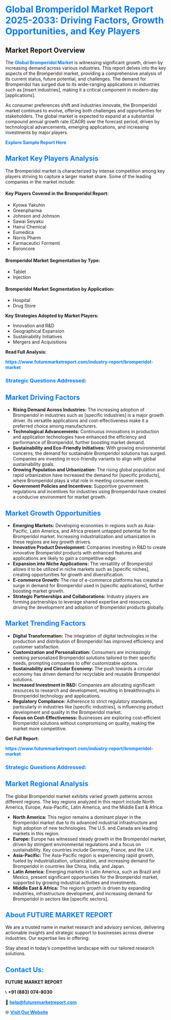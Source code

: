<h1 style="color: #007BFF;">Global Bromperidol Market Report 2025-2033: Driving Factors, Growth Opportunities, and Key Players</h1>

<section id="overview">
<h2>Market Report Overview</h2>
<p>The <a href="https://www.futuremarketreport.com/industry-report/bromperidol-market" style="color: #007BFF; text-decoration: none;"><strong>Global Bromperidol Market</strong></a> is witnessing significant growth, driven by increasing demand across various industries. This report delves into the key aspects of the Bromperidol market, providing a comprehensive analysis of its current status, future potential, and challenges. The demand for Bromperidol has surged due to its wide-ranging applications in industries such as [insert industries], making it a critical component in modern-day [applications].</p>
<p>As consumer preferences shift and industries innovate, the Bromperidol market continues to evolve, offering both challenges and opportunities for stakeholders. The global market is expected to expand at a substantial compound annual growth rate (CAGR) over the forecast period, driven by technological advancements, emerging applications, and increasing investments by major players.</p>
</section>

<section id="overview">
<p><a href="https://www.futuremarketreport.com/request-sample/reportId=77856" style="color: #007BFF; text-decoration: none;"><strong>Explore Sample Report Here</strong></a></p>
</section>

<section id="key-players">
<h2 style="color: #007BFF;">Market Key Players Analysis</h2>
<p>The Bromperidol market is characterized by intense competition among key players striving to capture a larger market share. Some of the leading companies in the market include:</p>
<h4>Key Players Covered in the Bromperidol Report:</h4>
<ul><li>Kyowa Yakuhin</li><li>Greenpharma</li><li>Johnson and Johnson</li><li>Sawai Seiyaku</li><li>Hairui Chemical</li><li>Eumedica</li><li>Norris Pharm</li><li>Farmaceutici Formenti</li><li>Boroncore</li></ul>
<h4>Bromperidol Market Segmentation by Type:</h4>
<ul><li>Tablet</li><li>Injection</li></ul>

<h4>Bromperidol Market Segmentation by Application:</h4>
<ul><li>Hospital</li><li>Drug Store</li></ul>
<p><strong>Key Strategies Adopted by Market Players:</strong></p>
<ul>
<li>Innovation and R&D</li>
<li>Geographical Expansion</li>
<li>Sustainability Initiatives</li>
<li>Mergers and Acquisitions</li>
</ul>
</section>

<section>
<p><strong>Read Full Analysis: </strong></p><a href="https://www.futuremarketreport.com/industry-report/bromperidol-market" style="color: #007BFF; text-decoration: none;"><strong>https://www.futuremarketreport.com/industry-report/bromperidol-market</strong></a>
<h3 style="color: #007BFF;">Strategic Questions Addressed:</h3>
</section>

<section id="driving-factors">
<h2 style="color: #007BFF;">Market Driving Factors</h2>
<ul>
<li><strong>Rising Demand Across Industries:</strong> The increasing adoption of Bromperidol in industries such as [specific industries] is a major growth driver. Its versatile applications and cost-effectiveness make it a preferred choice among manufacturers.</li>
<li><strong>Technological Advancements:</strong> Continuous innovations in production and application technologies have enhanced the efficiency and performance of Bromperidol, further boosting market demand.</li>
<li><strong>Sustainability and Eco-Friendly Initiatives:</strong> With growing environmental concerns, the demand for sustainable Bromperidol solutions has surged. Companies are investing in eco-friendly variants to align with global sustainability goals.</li>
<li><strong>Growing Population and Urbanization:</strong> The rising global population and rapid urbanization have increased the demand for [specific products], where Bromperidol plays a vital role in meeting consumer needs.</li>
<li><strong>Government Policies and Incentives:</strong> Supportive government regulations and incentives for industries using Bromperidol have created a conducive environment for market growth.</li>
</ul>
</section>

<section id="growth-opportunities">
<h2 style="color: #007BFF;">Market Growth Opportunities</h2>
<ul>
<li><strong>Emerging Markets:</strong> Developing economies in regions such as Asia-Pacific, Latin America, and Africa present untapped potential for the Bromperidol market. Increasing industrialization and urbanization in these regions are key growth drivers.</li>
<li><strong>Innovative Product Development:</strong> Companies investing in R&D to create innovative Bromperidol products with enhanced features and applications are likely to gain a competitive edge.</li>
<li><strong>Expansion into Niche Applications:</strong> The versatility of Bromperidol allows it to be utilized in niche markets such as [specific niches], creating opportunities for growth and diversification.</li>
<li><strong>E-commerce Growth:</strong> The rise of e-commerce platforms has created a surge in demand for Bromperidol used in [specific applications], further boosting market growth.</li>
<li><strong>Strategic Partnerships and Collaborations:</strong> Industry players are forming partnerships to leverage shared expertise and resources, driving the development and adoption of Bromperidol products globally.</li>
</ul>
</section>

<section id="trending-factors">
<h2 style="color: #007BFF;">Market Trending Factors</h2>
<ul>
<li><strong>Digital Transformation:</strong> The integration of digital technologies in the production and distribution of Bromperidol has improved efficiency and customer satisfaction.</li>
<li><strong>Customization and Personalization:</strong> Consumers are increasingly seeking personalized Bromperidol solutions tailored to their specific needs, prompting companies to offer customizable options.</li>
<li><strong>Sustainability and Circular Economy:</strong> The push towards a circular economy has driven demand for recyclable and reusable Bromperidol solutions.</li>
<li><strong>Increased Investment in R&D:</strong> Companies are allocating significant resources to research and development, resulting in breakthroughs in Bromperidol technology and applications.</li>
<li><strong>Regulatory Compliance:</strong> Adherence to strict regulatory standards, particularly in industries like [specific industries], is influencing product development and quality in the Bromperidol market.</li>
<li><strong>Focus on Cost-Effectiveness:</strong> Businesses are exploring cost-efficient Bromperidol solutions without compromising on quality, making the market more competitive.</li>
</ul>
</section>

<section>
<p><strong>Get Full Report: </strong></p><a href="https://www.futuremarketreport.com/industry-report/bromperidol-market" style="color: #007BFF; text-decoration: none;"><strong>https://www.futuremarketreport.com/industry-report/bromperidol-market</strong></a>
<h3 style="color: #007BFF;">Strategic Questions Addressed:</h3>
</section>


<section id="regional-analysis">
<h2 style="color: #007BFF;">Market Regional Analysis</h2>
<p>The global Bromperidol market exhibits varied growth patterns across different regions. The key regions analyzed in this report include North America, Europe, Asia-Pacific, Latin America, and the Middle East & Africa:</p>
<ul>
<li><strong>North America:</strong> This region remains a dominant player in the Bromperidol market due to its advanced industrial infrastructure and high adoption of new technologies. The U.S. and Canada are leading markets in this region.</li>
<li><strong>Europe:</strong> Europe has witnessed steady growth in the Bromperidol market, driven by stringent environmental regulations and a focus on sustainability. Key countries include Germany, France, and the U.K.</li>
<li><strong>Asia-Pacific:</strong> The Asia-Pacific region is experiencing rapid growth, fueled by industrialization, urbanization, and increasing demand for Bromperidol in countries like China, India, and Japan.</li>
<li><strong>Latin America:</strong> Emerging markets in Latin America, such as Brazil and Mexico, present significant opportunities for the Bromperidol market, supported by growing industrial activities and investments.</li>
<li><strong>Middle East & Africa:</strong> The region’s growth is driven by expanding industries, infrastructure development, and increasing demand for Bromperidol in sectors like [specific sectors].</li>
</ul>
</section>

<footer>
<h2 style="color: #007BFF;">About FUTURE MARKET REPORT</h2>
<p>We are a trusted name in market research and advisory services, delivering actionable insights and strategic support to businesses across diverse industries. Our expertise lies in offering:</p>

<p>Stay ahead in today’s competitive landscape with our tailored research solutions.</p>

<h2 style="color: #007BFF;">Contact Us:</h2>
<p><strong>FUTURE MARKET REPORT</strong></p>
<p>📞 <strong>+91 (883) 074-8030</strong></p>
<p>📧 <strong><a href="mailto:help@futuremarketreport.com" style="color: #007BFF;">help@futuremarketreport.com</a></strong></p>
<p>🌐 <strong><a href="https://www.futuremarketreport.com/" style="color: #007BFF;">Visit Our Website</a></strong></p>
</footer>